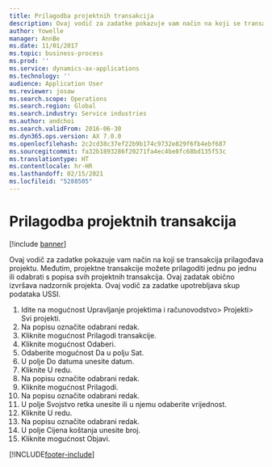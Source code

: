 ```yaml
---
title: Prilagodba projektnih transakcija
description: Ovaj vodič za zadatke pokazuje vam način na koji se transakcija prilagođava projektu.
author: Yowelle
manager: AnnBe
ms.date: 11/01/2017
ms.topic: business-process
ms.prod: ''
ms.service: dynamics-ax-applications
ms.technology: ''
audience: Application User
ms.reviewer: josaw
ms.search.scope: Operations
ms.search.region: Global
ms.search.industry: Service industries
ms.author: andchoi
ms.search.validFrom: 2016-06-30
ms.dyn365.ops.version: AX 7.0.0
ms.openlocfilehash: 2c2cd38c37ef22b9b174c9732e829f6fb4ebf687
ms.sourcegitcommit: fa32b1893286f20271fa4ec4be8fc68bd135f53c
ms.translationtype: HT
ms.contentlocale: hr-HR
ms.lasthandoff: 02/15/2021
ms.locfileid: "5288505"
---
```

# <a name="adjust-project-transactions"></a>Prilagodba projektnih transakcija

[!include [banner](../../includes/banner.md)]

Ovaj vodič za zadatke pokazuje vam način na koji se transakcija prilagođava projektu. Međutim, projektne transakcije možete prilagoditi jednu po jednu ili odabrati s popisa svih projektnih transakcija. Ovaj zadatak obično izvršava nadzornik projekta. Ovaj vodič za zadatke upotrebljava skup podataka USSI.

1. Idite na mogućnost Upravljanje projektima i računovodstvo> Projekti> Svi projekti. 
2. Na popisu označite odabrani redak. 
3. Kliknite mogućnost Prilagodi transakcije. 
4. Kliknite mogućnost Odaberi. 
5. Odaberite mogućnost Da u polju Sat. 
6. U polje Do datuma unesite datum. 
7. Kliknite U redu. 
8. Na popisu označite odabrani redak. 
9. Kliknite mogućnost Prilagodi. 
10. Na popisu označite odabrani redak. 
11. U polje Svojstvo retka unesite ili u njemu odaberite vrijednost. 
12. Kliknite U redu. 
13. Na popisu označite odabrani redak. 
14. U polje Cijena koštanja unesite broj. 
15. Kliknite mogućnost Objavi. 


[!INCLUDE[footer-include](../../includes/footer-banner.md)]